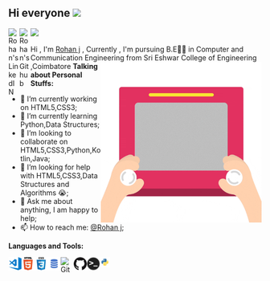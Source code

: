 ## Hi everyone <img src="https://media.giphy.com/media/hvRJCLFzcasrR4ia7z/giphy.gif" width="25px">
<a href="https://www.linkedin.com/in/rohan-j-ba489b19b/">
  <img align="left" alt="Rohan's LinkedIN" width="22px" src="https://cdn.jsdelivr.net/npm/simple-icons@v3/icons/linkedin.svg" />
</a>
<a href="https://github.com/rohan-cce">
  <img align="left" alt="Rohan's Github" width="22px" src="https://cdn.jsdelivr.net/npm/simple-icons@3.13.0/icons/github.svg" />
</a>


![](https://visitor-badge.glitch.me/badge?page_id=rohan-cce.rohan-cce)
<br />

Hi , I'm [Rohan j](https://www.linkedin.com/in/rohan-j-ba489b19b/) , Currently , I'm pursuing B.E👩‍💻 in Computer and Communication Engineering from Sri Eshwar College of Engineering ,Coimbatore
 <img align="right" alt="GIF" src="https://github.com/rohan-cce/rohan-cce/blob/master/files/website.gif" width="320" height="320" />
**Talking about Personal Stuffs:**
- 🔭 I’m currently working on HTML5,CSS3;
- 🌱 I’m currently learning Python,Data Structures;
- 👯 I’m looking to collaborate on HTML5,CSS3,Python,Kotlin,Java;
- 🤔 I’m looking for help with HTML5,CSS3,Data Structures and Algorithms 😭;  
- 💬 Ask me about anything, I am happy to help;
- 📫 How to reach me: [@Rohan j](https://www.linkedin.com/in/rohan-j-ba489b19b/);

**Languages and Tools:**

<img align="left" alt="Visual Studio Code" width="26px" src="https://raw.githubusercontent.com/github/explore/80688e429a7d4ef2fca1e82350fe8e3517d3494d/topics/visual-studio-code/visual-studio-code.png" />
<code><img height="20" src="https://raw.githubusercontent.com/github/explore/80688e429a7d4ef2fca1e82350fe8e3517d3494d/topics/python/python.png"></code>
<img align="left" alt="HTML5" width="26px" src="https://raw.githubusercontent.com/github/explore/80688e429a7d4ef2fca1e82350fe8e3517d3494d/topics/html/html.png" />
<img align="left" alt="CSS3" width="26px" src="https://raw.githubusercontent.com/github/explore/80688e429a7d4ef2fca1e82350fe8e3517d3494d/topics/css/css.png" />
<img align="left" alt="SQL" width="26px" src="https://raw.githubusercontent.com/github/explore/80688e429a7d4ef2fca1e82350fe8e3517d3494d/topics/sql/sql.png" />
<img align="left" alt="Git" width="26px" src="https://raw.githubusercontent.com/github/explore80688e429a7d4ef2fca1e82350fe8e3517d3494d/topics/git/git.png" />
<img align="left" alt="GitHub" width="26px" src="https://raw.githubusercontent.com/github/explore/78df643247d429f6cc873026c0622819ad797942/topics/github/github.png" />
<img align="left" alt="Terminal" width="26px" src="https://raw.githubusercontent.com/github/explore/80688e429a7d4ef2fca1e82350fe8e3517d3494d/topics/terminal/terminal.png" />
<link rel="stylesheet" href="https://cdn.jsdelivr.net/gh/devicons/devicon@master/devicon.min.css">